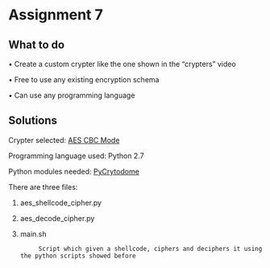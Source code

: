 # Assignment 7

## What to do

• Create a custom crypter like the one shown in the “crypters” video 

• Free to use any existing encryption schema 

• Can use any programming language

## Solutions

Crypter selected: [AES CBC Mode](https://en.wikipedia.org/wiki/Advanced_Encryption_Standard)

Programming language used: Python 2.7

Python modules needed: [PyCrytodome](https://pycryptodome.readthedocs.io/en/latest/index.html)

There are three files:

1) aes_shellcode_cipher.py 

2) aes_decode_cipher.py

3) main.sh

            Script which given a shellcode, ciphers and deciphers it using the python scripts showed before
